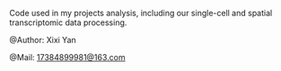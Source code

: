 Code used in my projects analysis, including our single-cell and spatial transcriptomic data processing. 

@Author: Xixi Yan

@Mail: 17384899981@163.com
